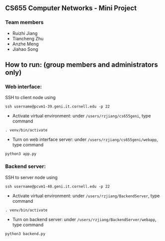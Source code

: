 ## CS655 Computer Networks - Mini Project
### Team members 
* Ruizhi Jiang
* Tiancheng Zhu
* Anzhe Meng
* Jiahao Song

## How to run: (group members and administrators only)

### Web interface:

SSH to client node using 
```
ssh username@pcvm1-39.geni.it.cornell.edu -p 22
```

- Activate virtual environment: under `/users/rzjiang/cs655geni`, type command 

```
. venv/bin/activate
```

- Turn on web interface server: under `/users/rzjiang/cs655geni/webapp`, type command

```
python3 app.py
```

### Backend server:

SSH to server node using

```
ssh username@pcvm1-40.geni.it.cornell.edu -p 22
```

- Activate virtual environment: under `/users/rzjiang/BackendServer`, type command

```
. venv/bin/activate
```

- Turn on backend server: under `/users/rzjiang/BackendServer/webapp`, type command 

```
python3 backend.py
```
